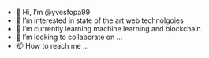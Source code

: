 - 👋 Hi, I’m @yvesfopa99
- 👀 I’m interested in state of the art web technolgoies
- 🌱 I’m currently learning machine learning and blockchain
- 💞️ I’m looking to collaborate on ...
- 📫 How to reach me ...

<!---
yvesfopa77/yvesfopa77 is a ✨ special ✨ repository because its `README.md` (this file) appears on your GitHub profile.
You can click the Preview link to take a look at your changes.
--->
